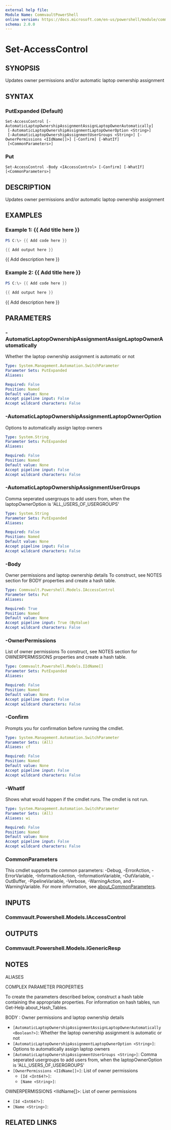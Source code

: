 ```yaml
---
external help file:
Module Name: CommvaultPowerShell
online version: https://docs.microsoft.com/en-us/powershell/module/commvaultpowershell/set-accesscontrol
schema: 2.0.0
---
```


# Set-AccessControl

## SYNOPSIS
Updates owner permissions and/or automatic laptop ownership assignment

## SYNTAX

### PutExpanded (Default)
```
Set-AccessControl [-AutomaticLaptopOwnershipAssignmentAssignLaptopOwnerAutomatically]
 [-AutomaticLaptopOwnershipAssignmentLaptopOwnerOption <String>]
 [-AutomaticLaptopOwnershipAssignmentUserGroups <String>] [-OwnerPermissions <IIdName[]>] [-Confirm] [-WhatIf]
 [<CommonParameters>]
```

### Put
```
Set-AccessControl -Body <IAccessControl> [-Confirm] [-WhatIf] [<CommonParameters>]
```

## DESCRIPTION
Updates owner permissions and/or automatic laptop ownership assignment

## EXAMPLES

### Example 1: {{ Add title here }}
```powershell
PS C:\> {{ Add code here }}

{{ Add output here }}
```

{{ Add description here }}

### Example 2: {{ Add title here }}
```powershell
PS C:\> {{ Add code here }}

{{ Add output here }}
```

{{ Add description here }}

## PARAMETERS

### -AutomaticLaptopOwnershipAssignmentAssignLaptopOwnerAutomatically
Whether the laptop ownership assignment is automatic or not

```yaml
Type: System.Management.Automation.SwitchParameter
Parameter Sets: PutExpanded
Aliases:

Required: False
Position: Named
Default value: None
Accept pipeline input: False
Accept wildcard characters: False
```

### -AutomaticLaptopOwnershipAssignmentLaptopOwnerOption
Options to automatically assign laptop owners

```yaml
Type: System.String
Parameter Sets: PutExpanded
Aliases:

Required: False
Position: Named
Default value: None
Accept pipeline input: False
Accept wildcard characters: False
```

### -AutomaticLaptopOwnershipAssignmentUserGroups
Comma seperated usergroups to add users from, when the laptopOwnerOption is 'ALL_USERS_OF_USERGROUPS'

```yaml
Type: System.String
Parameter Sets: PutExpanded
Aliases:

Required: False
Position: Named
Default value: None
Accept pipeline input: False
Accept wildcard characters: False
```

### -Body
Owner permissions and laptop ownership details
To construct, see NOTES section for BODY properties and create a hash table.

```yaml
Type: Commvault.Powershell.Models.IAccessControl
Parameter Sets: Put
Aliases:

Required: True
Position: Named
Default value: None
Accept pipeline input: True (ByValue)
Accept wildcard characters: False
```

### -OwnerPermissions
List of owner permissions
To construct, see NOTES section for OWNERPERMISSIONS properties and create a hash table.

```yaml
Type: Commvault.Powershell.Models.IIdName[]
Parameter Sets: PutExpanded
Aliases:

Required: False
Position: Named
Default value: None
Accept pipeline input: False
Accept wildcard characters: False
```

### -Confirm
Prompts you for confirmation before running the cmdlet.

```yaml
Type: System.Management.Automation.SwitchParameter
Parameter Sets: (All)
Aliases: cf

Required: False
Position: Named
Default value: None
Accept pipeline input: False
Accept wildcard characters: False
```

### -WhatIf
Shows what would happen if the cmdlet runs.
The cmdlet is not run.

```yaml
Type: System.Management.Automation.SwitchParameter
Parameter Sets: (All)
Aliases: wi

Required: False
Position: Named
Default value: None
Accept pipeline input: False
Accept wildcard characters: False
```

### CommonParameters
This cmdlet supports the common parameters: -Debug, -ErrorAction, -ErrorVariable, -InformationAction, -InformationVariable, -OutVariable, -OutBuffer, -PipelineVariable, -Verbose, -WarningAction, and -WarningVariable. For more information, see [about_CommonParameters](http://go.microsoft.com/fwlink/?LinkID=113216).

## INPUTS

### Commvault.Powershell.Models.IAccessControl

## OUTPUTS

### Commvault.Powershell.Models.IGenericResp

## NOTES

ALIASES

COMPLEX PARAMETER PROPERTIES

To create the parameters described below, construct a hash table containing the appropriate properties. For information on hash tables, run Get-Help about_Hash_Tables.


BODY <IAccessControl>: Owner permissions and laptop ownership details
  - `[AutomaticLaptopOwnershipAssignmentAssignLaptopOwnerAutomatically <Boolean?>]`: Whether the laptop ownership assignment is automatic or not
  - `[AutomaticLaptopOwnershipAssignmentLaptopOwnerOption <String>]`: Options to automatically assign laptop owners
  - `[AutomaticLaptopOwnershipAssignmentUserGroups <String>]`: Comma seperated usergroups to add users from, when the laptopOwnerOption is 'ALL_USERS_OF_USERGROUPS'
  - `[OwnerPermissions <IIdName[]>]`: List of owner permissions
    - `[Id <Int64?>]`: 
    - `[Name <String>]`: 

OWNERPERMISSIONS <IIdName[]>: List of owner permissions
  - `[Id <Int64?>]`: 
  - `[Name <String>]`: 

## RELATED LINKS

